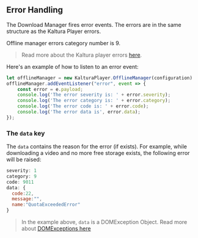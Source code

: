 ## Error Handling

The Download Manager fires error events. The errors are in the same structure as the Kaltura Player errors.

Offline manager errors category number is 9.

> Read more about the Kaltura player errors [here](https://github.com/kaltura/kaltura-player-js/blob/master/docs/errors.md).

Here's an example of how to listen to an error event:
```javascript
let offlineManager = new KalturaPlayer.OfflineManager(configuration)
offlineManager.addEventListener("error", event => {
	const error = e.payload;
	console.log('The error severity is: ' + error.severity);
	console.log('The error category is: ' + error.category);
	console.log('The error code is: ' + error.code);
	console.log('The error data is', error.data);
});
```

### The ```data``` key
The ```data``` contains the reason for the error (if exists).
For example, while downloading a video and no more free storage exists, the following error will be raised:
```javascript
severity: 1
category: 9
code: 9011
data: {
  code:22, 
  message:"", 
  name:"QuotaExceededError"
}
```

> In the example above, ```data``` is a DOMException Object. Read more about [DOMExceptions here](https://developer.mozilla.org/en-US/docs/Web/API/DOMException)
